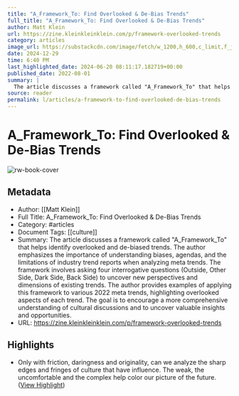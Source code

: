 ```yaml
---
title: "A_Framework_To: Find Overlooked & De-Bias Trends"
full_title: "A_Framework_To: Find Overlooked & De-Bias Trends"
author: Matt Klein
url: https://zine.kleinkleinklein.com/p/framework-overlooked-trends
category: articles
image_url: https://substackcdn.com/image/fetch/w_1200,h_600,c_limit,f_jpg,q_auto:good,fl_progressive:steep/https%3A%2F%2Fbucketeer-e05bbc84-baa3-437e-9518-adb32be77984.s3.amazonaws.com%2Fpublic%2Fimages%2Fd0c21c08-1d74-4c78-89c2-545176913fcb_1920x1080.jpeg
date: 2024-12-29
time: 6:40 PM
last_highlighted_date: 2024-06-20 08:11:17.182719+00:00
published_date: 2022-08-01
summary: |
  The article discusses a framework called "A_Framework_To" that helps identify overlooked and de-biased trends. The author emphasizes the importance of understanding biases, agendas, and the limitations of industry trend reports when analyzing meta trends. The framework involves asking four interrogative questions (Outside, Other Side, Dark Side, Back Side) to uncover new perspectives and dimensions of existing trends. The author provides examples of applying this framework to various 2022 meta trends, highlighting overlooked aspects of each trend. The goal is to encourage a more comprehensive understanding of cultural discussions and to uncover valuable insights and opportunities.
source: reader
permalink: l/articles/a-framework-to-find-overlooked-de-bias-trends
---
```

# A_Framework_To: Find Overlooked & De-Bias Trends

![rw-book-cover](https://substackcdn.com/image/fetch/w_1200,h_600,c_limit,f_jpg,q_auto:good,fl_progressive:steep/https%3A%2F%2Fbucketeer-e05bbc84-baa3-437e-9518-adb32be77984.s3.amazonaws.com%2Fpublic%2Fimages%2Fd0c21c08-1d74-4c78-89c2-545176913fcb_1920x1080.jpeg)

## Metadata
- Author: [[Matt Klein]]
- Full Title: A_Framework_To: Find Overlooked & De-Bias Trends
- Category: #articles
- Document Tags: [[culture]] 
- Summary: The article discusses a framework called "A_Framework_To" that helps identify overlooked and de-biased trends. The author emphasizes the importance of understanding biases, agendas, and the limitations of industry trend reports when analyzing meta trends. The framework involves asking four interrogative questions (Outside, Other Side, Dark Side, Back Side) to uncover new perspectives and dimensions of existing trends. The author provides examples of applying this framework to various 2022 meta trends, highlighting overlooked aspects of each trend. The goal is to encourage a more comprehensive understanding of cultural discussions and to uncover valuable insights and opportunities.
- URL: https://zine.kleinkleinklein.com/p/framework-overlooked-trends

## Highlights
- Only with friction, daringness and originality, can we analyze the sharp edges and fringes of culture that have influence. The weak, the uncomfortable and the complex help color our picture of the future. ([View Highlight](https://read.readwise.io/read/01j0tb6byp8xzc2xemhpegyrc3))



